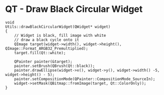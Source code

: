 # QT - Draw Black Circular Widget

    void
    Utils::drawBlackCircularWidget(QWidget* widget)
    {
        // Widget is black, fill image with white
        // draw a black cycle onto it
        QImage target(widget->width(), widget->height(), QImage::Format_ARGB32_Premultiplied);
        target.fill(Qt::white);

        QPainter painter(&target);
        painter.setBrush(QBrush(Qt::black));
        painter.drawEllipse(widget->x(), widget->y(), widget->width() -5, widget->height() - 5);
        painter.setCompositionMode(QPainter::CompositionMode_SourceIn);
        widget->setMask(QBitmap::fromImage(target, Qt::ColorOnly));
    }
